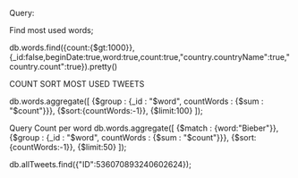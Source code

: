 Query:

Find most used words;

db.words.find({count:{$gt:1000}},{_id:false,beginDate:true,word:true,count:true,"country.countryName":true,"country.count":true}).pretty()



COUNT SORT MOST USED TWEETS

db.words.aggregate([
{$group : {_id : "$word", countWords : {$sum : "$count"}}},
{$sort:{countWords:-1}},
{$limit:100}
]);



Query Count per word
db.words.aggregate([
   {$match : {word:"Bieber"}},
   {$group : {_id : "$word", countWords : {$sum : "$count"}}},
   {$sort:{countWords:-1}},
   {$limit:50}
   ]);


   db.allTweets.find({"ID":536070893240602624});